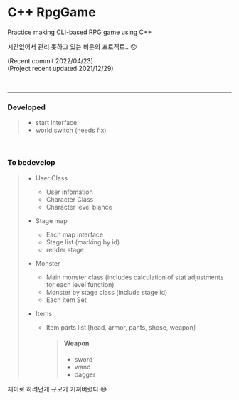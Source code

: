 # C++ RpgGame

Practice making CLI-based RPG game using C++

시간없어서 관리 못하고 있는 비운의 프로젝트.. ☹️

(Recent commit 2022/04/23) <br>
(Project recent updated 2021/12/29) 

<br><hr>

### Developed
> - start interface
> - world switch (needs fix)

<br>

### To bedevelop
> - User Class
>   - User infomation
>   - Character Class
>   - Character level blance
> 
> - Stage map 
>   * Each map interface
>   * Stage list (marking by id)
>   * render stage
>
> - Monster
>   * Main monster class (includes calculation of stat adjustments for each level function)
>   * Monster by stage class (include stage id)
>   * Each item Set
>
> - Items
>   * Item parts list [head, armor, pants, shose, weapon]
>   
>     >  #### Weapon
>     >  * sword
>     >  * wand
>     >  * dagger


재미로 하려던게 규모가 커져버렸다 😅
